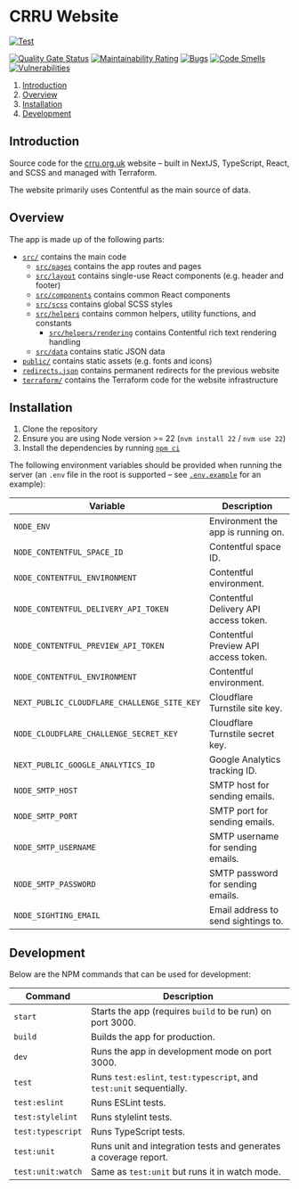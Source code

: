 # CRRU Website

[![Test](https://github.com/CRRU-UK/website/actions/workflows/main.yaml/badge.svg?branch=main)](https://github.com/CRRU-UK/website/actions/workflows/main.yaml)

[![Quality Gate Status](https://sonarcloud.io/api/project_badges/measure?project=CRRU-UK_website&metric=alert_status)](https://sonarcloud.io/summary/new_code?id=CRRU-UK_website)
[![Maintainability Rating](https://sonarcloud.io/api/project_badges/measure?project=CRRU-UK_website&metric=sqale_rating)](https://sonarcloud.io/summary/new_code?id=CRRU-UK_website)
[![Bugs](https://sonarcloud.io/api/project_badges/measure?project=CRRU-UK_website&metric=bugs)](https://sonarcloud.io/summary/new_code?id=CRRU-UK_website)
[![Code Smells](https://sonarcloud.io/api/project_badges/measure?project=CRRU-UK_website&metric=code_smells)](https://sonarcloud.io/summary/new_code?id=CRRU-UK_website)
[![Vulnerabilities](https://sonarcloud.io/api/project_badges/measure?project=CRRU-UK_website&metric=vulnerabilities)](https://sonarcloud.io/summary/new_code?id=CRRU-UK_website)

1. [Introduction](#introduction)
2. [Overview](#overview)
3. [Installation](#installation)
4. [Development](#development)

## Introduction

Source code for the [crru.org.uk](https://crru.org.uk) website – built in NextJS, TypeScript, React, and SCSS and managed with Terraform.

The website primarily uses Contentful as the main source of data.

## Overview

The app is made up of the following parts:

* [`src/`](src/) contains the main code
  * [`src/pages`](src/pages) contains the app routes and pages
  * [`src/layout`](src/layout) contains single-use React components (e.g. header and footer)
  * [`src/components`](src/components) contains common React components
  * [`src/scss`](src/scss) contains global SCSS styles
  * [`src/helpers`](src/helpers) contains common helpers, utility functions, and constants
    * [`src/helpers/rendering`](src/helpers/rendering) contains Contentful rich text rendering handling
  * [`src/data`](src/data) contains static JSON data
* [`public/`](public/) contains static assets (e.g. fonts and icons)
* [`redirects.json`](redirects.json) contains permanent redirects for the previous website
* [`terraform/`](terraform/) contains the Terraform code for the website infrastructure

## Installation

1. Clone the repository
2. Ensure you are using Node version >= 22 (`nvm install 22` / `nvm use 22`)
3. Install the dependencies by running [`npm ci`](https://docs.npmjs.com/cli/ci.html)

The following environment variables should be provided when running the server (an `.env` file in the root is supported – see [`.env.example`](.env.example) for an example):

| Variable                                    | Description                           |
| ------------------------------------------- | ------------------------------------- |
| `NODE_ENV`                                  | Environment the app is running on.    |
| `NODE_CONTENTFUL_SPACE_ID`                  | Contentful space ID.                  |
| `NODE_CONTENTFUL_ENVIRONMENT`               | Contentful environment.               |
| `NODE_CONTENTFUL_DELIVERY_API_TOKEN`        | Contentful Delivery API access token. |
| `NODE_CONTENTFUL_PREVIEW_API_TOKEN`         | Contentful Preview API access token.  |
| `NODE_CONTENTFUL_ENVIRONMENT`               | Contentful environment.               |
| `NEXT_PUBLIC_CLOUDFLARE_CHALLENGE_SITE_KEY` | Cloudflare Turnstile site key.        |
| `NODE_CLOUDFLARE_CHALLENGE_SECRET_KEY`      | Cloudflare Turnstile secret key.      |
| `NEXT_PUBLIC_GOOGLE_ANALYTICS_ID`           | Google Analytics tracking ID.         |
| `NODE_SMTP_HOST`                            | SMTP host for sending emails.         |
| `NODE_SMTP_PORT`                            | SMTP port for sending emails.         |
| `NODE_SMTP_USERNAME`                        | SMTP username for sending emails.     |
| `NODE_SMTP_PASSWORD`                        | SMTP password for sending emails.     |
| `NODE_SIGHTING_EMAIL`                       | Email address to send sightings to.   |

## Development

Below are the NPM commands that can be used for development:

| Command                 | Description                                                          |
| ----------------------- | -------------------------------------------------------------------- |
| `start`                 | Starts the app (requires `build` to be run) on port 3000.            |
| `build`                 | Builds the app for production.                                       |
| `dev`                   | Runs the app in development mode on port 3000.                       |
| `test`                  | Runs `test:eslint`, `test:typescript`, and `test:unit` sequentially. |
| `test:eslint`           | Runs ESLint tests.                                                   |
| `test:stylelint`        | Runs stylelint tests.                                                |
| `test:typescript`       | Runs TypeScript tests.                                               |
| `test:unit`             | Runs unit and integration tests and generates a coverage report.     |
| `test:unit:watch`       | Same as `test:unit` but runs it in watch mode.                       |
